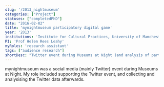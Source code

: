 ```yaml
---
slug: '/2013_nightmuseum'
categories: ["Project"]
statuses: ["completedPhD"]
date: "2016-02-02"
title: 'mynightmuseum participatory digital game'
year: '2013'
institutions: 'Institute for Cultural Practices, University of Manchester'
PI: 'Prof Helen Rees Leahy'
myRoles: 'research assistant'
tags: ["audience research"]
shortDesc: "Twitter event during Museums at Night (and analysis of participation)."
---
```


mynightmuseum was a social media (mainly Twitter) event during Museums at Night. My role included supporting the Twitter event, and collecting and analysising the Twitter data afterwards.